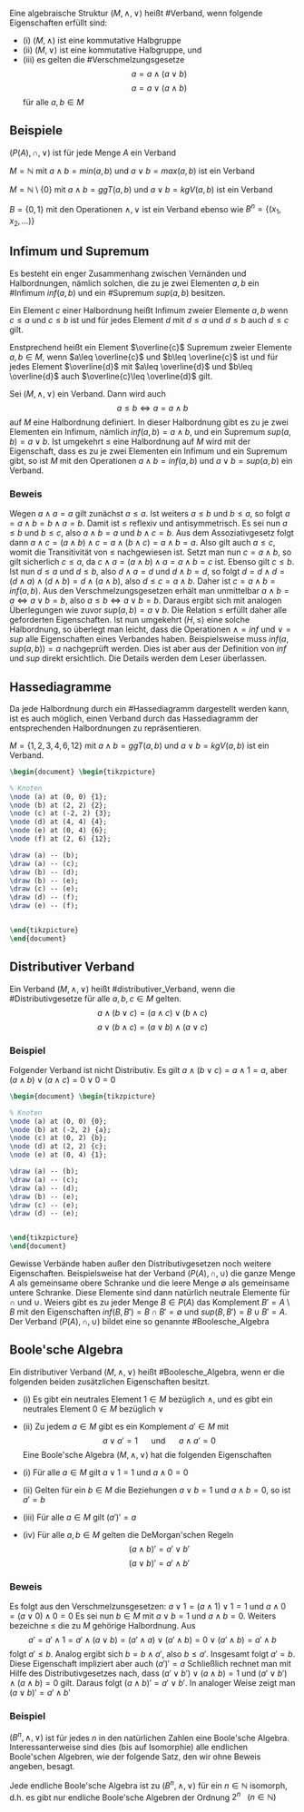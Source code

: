 Eine algebraische Struktur $(M,\land,\lor)$ heißt #Verband, wenn folgende Eigenschaften erfüllt sind:
- (i) $(M,\land)$ ist eine kommutative Halbgruppe
- (ii) $(M,\lor)$ ist eine kommutative Halbgruppe, und
- (iii) es gelten die #Verschmelzungsgesetze 
  $$
a = a \land (a \lor b)
$$ $$
a = a \lor (a \land b)
$$  für alle $a,b \in M$

## Beispiele
$(P(A),\cap,\lor)$ ist für jede Menge $A$ ein Verband

$M=\mathbb{N}$ mit $a \land b=min(a,b)$ und $a \lor b=max(a,b)$ ist ein Verband

$M=\mathbb{N}\setminus\{ 0 \}$ mit $a\land b=ggT(a,b)$ und $a \lor b=kgV(a,b)$ ist ein Verband

$B=\{ 0,1 \}$ mit den Operationen $\land,\lor$ ist ein Verband ebenso wie $B^{n}=\{ (x_{1},x_{2},\dots) \}$


## Infimum und Supremum
Es besteht ein enger Zusammenhang zwischen Vernänden und Halbordnungen, nämlich solchen, die zu je zwei Elementen $a,b$ ein #Infimum $inf(a,b)$ und ein #Supremum $sup(a,b)$ besitzen.

Ein Element $c$ einer Halbordnung heißt Infimum zweier Elemente $a,b$ wenn $c\leq a$ und $c\leq b$ ist und für jedes Element $d$ mit $d\leq a$ und $d\leq b$ auch $d\leq c$ gilt.

Enstprechend heißt ein Element $\overline{c}$ Supremum zweier Elemente $a,b \in M$, wenn $a\leq \overline{c}$ und $b\leq \overline{c}$ ist und für jedes Element $\overline{d}$ mit $a\leq \overline{d}$ und $b\leq \overline{d}$ auch $\overline{c}\leq \overline{d}$ gilt.

Sei $(M,\land, \lor)$ ein Verband. Dann wird auch
$$
a\leq b \iff a = a \land b
$$
auf $M$ eine Halbordnung definiert. In dieser Halbordnung gibt es zu je zwei Elementen ein Infimum, nämlich $inf(a,b) = a \land b$, und ein Supremum $sup(a,b)=a\lor b$.
Ist umgekehrt $\leq$ eine Halbordnung auf $M$ wird mit der Eigenschaft, dass es zu je zwei Elementen ein Infimum und ein Supremum gibt, so ist $M$ mit den Operationen $a \land b=inf(a,b)$ und $a \lor b=sup(a,b)$ ein Verband.

### Beweis
Wegen $a \land a = a$ gilt zunächst $a\leq a$. Ist weiters $a\leq b$ und $b\leq a$, so folgt $a=a\land b=b\land a=b$. Damit ist $\leq$ reflexiv und antisymmetrisch.
Es sei nun $a\leq b$ und $b\leq c$, also $a \land b=a$ und $b \land c = b$. Aus dem Assoziativgesetz folgt dann $a \land c = (a\land b)\land c=a\land(b\land c)=a\land b=a$. Also gilt auch $a\leq c$, womit die Transitivität von $\leq$ nachgewiesen ist.
Setzt man nun $c=a\land b$, so gilt sicherlich $c\leq a$, da $c\land a=(a\land b)\land a=a\land b=c$ ist. Ebenso gilt $c\leq b$. Ist nun $d\leq a$ und $d\leq b$, also $d\land a=d$ und $d\land b=d$, so folgt $d=d\land d=(d\land a)\land(d\land b)=d\land(a\land b)$, also $d\leq c=a\land b$. Daher ist $c=a\land b=inf(a,b)$. Aus den Verschmelzungsgesetzen erhält man unmittelbar $a \land b = a \iff a \lor b=b$, also $a\leq b \iff a \lor b = b$. Daraus ergibt sich mit analogen Überlegungen wie zuvor $sup(a,b)=a \lor b$. Die Relation $\leq$ erfüllt daher alle geforderten Eigenschaften. Ist nun umgekehrt $(H,\leq)$ eine solche Halbordnung, so überlegt man leicht, dass die Operationen $\land = inf$ und $\lor = sup$ alle Eigenschaften eines Verbandes haben. Beispielsweise muss $inf(a,sup(a,b))=a$ nachgeprüft werden. Dies ist aber aus der Definition von $inf$ und $sup$ direkt ersichtlich. Die Details werden dem Leser überlassen.

## Hassediagramme
Da jede Halbordnung durch ein #Hassediagramm dargestellt werden kann, ist es auch möglich, einen Verband durch das Hassediagramm der entsprechenden Halbordnungen zu repräsentieren.

$M=\{ 1,2,3,4,6,12 \}$ mit $a\land b=ggT(a,b)$ und $a\lor b=kgV(a,b)$ ist ein Verband.

```tikz
\begin{document} \begin{tikzpicture}

% Knoten 
\node (a) at (0, 0) {1}; 
\node (b) at (2, 2) {2}; 
\node (c) at (-2, 2) {3}; 
\node (d) at (4, 4) {4}; 
\node (e) at (0, 4) {6}; 
\node (f) at (2, 6) {12}; 

\draw (a) -- (b);
\draw (a) -- (c);
\draw (b) -- (d);
\draw (b) -- (e);
\draw (c) -- (e);
\draw (d) -- (f);
\draw (e) -- (f);


\end{tikzpicture} 
\end{document}
```

## Distributiver Verband
Ein Verband $(M,\land,\lor)$ heißt #distributiver_Verband, wenn die #Distributivgesetze für alle $a,b,c \in M$ gelten.
$$
a \land(b \lor c)=(a \land c) \lor (b \land c)
$$
$$
a \lor (b\land c)=(a\lor b)\land(a\lor c)
$$
### Beispiel
Folgender Verband ist nicht Distributiv. Es gilt $a \land (b \lor c)=a \land 1=a$, aber $(a \land b) \lor (a\land c)=0 \lor 0=0$

```tikz
\begin{document} \begin{tikzpicture}

% Knoten 
\node (a) at (0, 0) {0}; 
\node (b) at (-2, 2) {a}; 
\node (c) at (0, 2) {b}; 
\node (d) at (2, 2) {c}; 
\node (e) at (0, 4) {1}; 

\draw (a) -- (b);
\draw (a) -- (c);
\draw (a) -- (d);
\draw (b) -- (e);
\draw (c) -- (e);
\draw (d) -- (e);


\end{tikzpicture} 
\end{document}
```
Gewisse Verbände haben außer den Distributivgesetzen noch weitere Eigenschaften. Beispielsweise hat der Verband $(P(A),\cap,\cup)$ die ganze Menge $A$ als gemeinsame obere Schranke und die leere Menge $\emptyset$ als gemeinsame untere Schranke. Diese Elemente sind dann natürlich neutrale Elemente für $\cap$ und $\cup$. Weiers gibt es zu jeder Menge $B \in P(A)$ das Komplement $B'=A\setminus B$ mit den Eigenschaften $inf(B,B')=B\cap B'=\emptyset$ und $sup(B,B')=B \cup B' = A$. Der Verband $(P(A),\cap, \cup)$ bildet eine so genannte #Boolesche_Algebra

## Boole'sche Algebra
Ein distributiver Verband $(M,\land,\lor)$ heißt #Boolesche_Algebra, wenn er die folgenden beiden zusätzlichen Eigenschaften besitzt.

- (i) Es gibt ein neutrales Element $1 \in M$ bezüglich $\land$, und es gibt ein neutrales Element $0 \in M$ bezüglich $\lor$
- (ii) Zu jedem $a\in M$ gibt es ein Komplement $a'\in M$ mit $$
  a\lor a'=1 ~~~~~\text{ und }~~~~~a\land a'=0$$
Eine Boole'sche Algebra $(M,\land,\lor)$ hat die folgenden Eigenschaften

- (i) Für alle $a\in M$ gilt $a \lor 1=1$ und $a \land 0=0$
- (ii) Gelten für ein $b\in M$ die Beziehungen $a \lor b=1$ und $a \land b=0$, so ist $a'=b$
- (iii) Für alle $a\in M$ gilt $(a')'=a$
- (iv) Für alle $a,b\in M$ gelten die DeMorgan'schen Regeln $$
(a\land b)'=a'\lor b'
$$ $$
(a \lor b)'=a'\land b'
$$
### Beweis
Es folgt aus den Verschmelzunsgesetzen: $a \lor1=(a\land1)\lor1=1$ und $a\land0=(a \lor 0) \land 0=0$
Es sei nun $b\in M$ mit $a \lor b=1$ und $a \land b=0$. Weiters bezeichne $\leq$ die zu $M$ gehörige Halbordnung. Aus $$
a'=a'\land1=a'\land(a\lor b)=(a'\land a)\lor(a'\land b)=0\lor(a'\land b)=a'\land b
$$
folgt $a'\leq b$. Analog ergibt sich $b=b\land a'$, also $b\leq a'$. Insgesamt folgt $a'=b$. Diese Eigenschaft impliziert aber auch $(a')'=a$
Schließlich rechnet man mit Hilfe des Distributivgesetzes nach, dass $(a'\lor b')\lor(a\land b)=1$ und $(a'\lor b')\land(a\land b)=0$ gilt. Daraus folgt $(a\land b)'=a'\lor b'$. In analoger Weise zeigt man $(a\lor b)'=a'\land b'$

### Beispiel
$(B^{n},\land,\lor)$ ist für jedes $n$ in den natürlichen Zahlen eine Boole'sche Algebra. Interessanterweise sind dies (bis auf Isomorphie) alle endlichen Boole'schen Algebren, wie der folgende Satz, den wir ohne Beweis angeben, besagt.

Jede endliche Boole'sche Algebra ist zu $(B^{n},\land,\lor)$ für ein $n\in \mathbb{N}$ isomorph, d.h. es gibt nur endliche Boole'sche Algebren der Ordnung $2^{n}~~~(n\in \mathbb{N})$